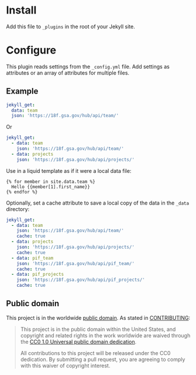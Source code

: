 # Install

Add this file to `_plugins` in the root of your Jekyll site.

# Configure

This plugin reads settings from the `_config.yml` file. Add settings as attributes or an array of attributes for multiple files.

## Example

```yml
jekyll_get:
  data: team
  json: 'https://18f.gsa.gov/hub/api/team/'
```

Or

```yml
jekyll_get:
  - data: team
    json: 'https://18f.gsa.gov/hub/api/team/'
  - data: projects
    json: 'https://18f.gsa.gov/hub/api/projects/'
```

Use in a liquid template as if it were a local data file:

```liquid
{% for member in site.data.team %}
  Hello {{member[1].first_name}}
{% endfor %}
```

Optionally, set a cache attribute to save a local copy of the data in the `_data` directory:

```yml
jekyll_get:
  - data: team
    json: 'https://18f.gsa.gov/hub/api/team/'
    cache: true
  - data: projects
    json: 'https://18f.gsa.gov/hub/api/projects/'
    cache: true
  - data: pif_team
    json: 'https://18f.gsa.gov/hub/api/pif_team/'
    cache: true
  - data: pif_projects
    json: 'https://18f.gsa.gov/hub/api/pif_projects/'
    cache: true
```

## Public domain

This project is in the worldwide [public domain](LICENSE.md). As stated in [CONTRIBUTING](CONTRIBUTING.md):

> This project is in the public domain within the United States, and copyright and related rights in the work worldwide are waived through the [CC0 1.0 Universal public domain dedication](https://creativecommons.org/publicdomain/zero/1.0/).
>
> All contributions to this project will be released under the CC0 dedication. By submitting a pull request, you are agreeing to comply with this waiver of copyright interest.
